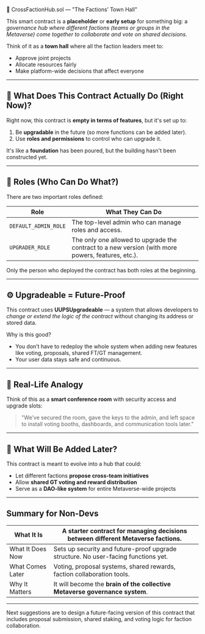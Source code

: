   🤝 CrossFactionHub.sol — "The Factions’ Town Hall"

This smart contract is a **placeholder** or **early setup** for something big: a *governance hub where different factions (teams or groups in the Metaverse) come together to collaborate and vote on shared decisions.*

Think of it as a **town hall** where all the faction leaders meet to:

* Approve joint projects
* Allocate resources fairly
* Make platform-wide decisions that affect everyone

---

## 🧱 What Does This Contract Actually Do (Right Now)?

Right now, this contract is **empty in terms of features**, but it's set up to:

1. Be **upgradable** in the future (so more functions can be added later).
2. Use **roles and permissions** to control who can upgrade it.

It's like a **foundation** has been poured, but the building hasn't been constructed yet.

---

## 🔐 Roles (Who Can Do What?)

There are two important roles defined:

| Role                 | What They Can Do                                                                                  |
| -------------------- | ------------------------------------------------------------------------------------------------- |
| `DEFAULT_ADMIN_ROLE` | The top-level admin who can manage roles and access.                                              |
| `UPGRADER_ROLE`      | The only one allowed to upgrade the contract to a new version (with more powers, features, etc.). |

Only the person who deployed the contract has both roles at the beginning.

---

## ⚙️ Upgradeable = Future-Proof

This contract uses **UUPSUpgradeable** — a system that allows developers to *change or extend the logic of the contract* without changing its address or stored data.

Why is this good?

* You don’t have to redeploy the whole system when adding new features like voting, proposals, shared FT/GT management.
* Your user data stays safe and continuous.

---

## 🧪 Real-Life Analogy

Think of this as a **smart conference room** with security access and upgrade slots:

> "We’ve secured the room, gave the keys to the admin, and left space to install voting booths, dashboards, and communication tools later."

---

## 🧭 What Will Be Added Later?

This contract is meant to evolve into a hub that could:

* Let different factions **propose cross-team initiatives**
* Allow **shared GT voting and reward distribution**
* Serve as a **DAO-like system** for entire Metaverse-wide projects

---

## Summary for Non-Devs

| What It Is       | A starter contract for managing decisions between different Metaverse factions.    |
| ---------------- | ---------------------------------------------------------------------------------- |
| What It Does Now | Sets up security and future-proof upgrade structure. No user-facing functions yet. |
| What Comes Later | Voting, proposal systems, shared rewards, faction collaboration tools.             |
| Why It Matters   | It will become the **brain of the collective Metaverse governance system**.        |

---

Next suggestions are to design a future-facing version of this contract that includes proposal submission, shared staking, and voting logic for faction collaboration.
